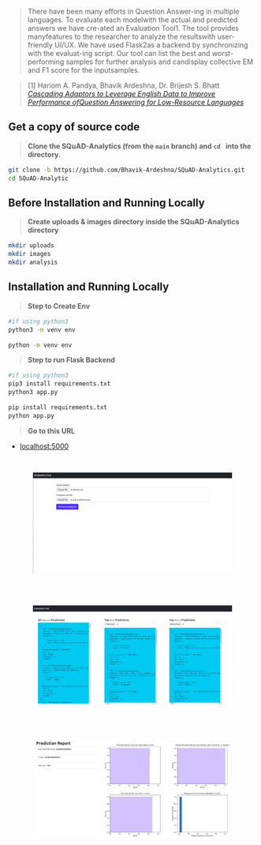 > There have been many efforts in Question Answer-ing in multiple languages. To evaluate each modelwith the actual and predicted answers we have cre-ated an Evaluation Tool1. The tool provides manyfeatures  to  the  researcher  to  analyze  the  resultswith user-friendly UI/UX. We have used Flask2as a backend by synchronizing with the evaluat-ing script.   Our tool can list the best and worst-performing samples for further analysis and candisplay collective EM and F1 score for the inputsamples.

> [1] Hariom A. Pandya, Bhavik Ardeshna, Dr. Brijesh S. Bhatt [*Cascading Adaptors to Leverage English Data to Improve Performance ofQuestion Answering for Low-Resource Languages*]()

## Get a copy of source code

> **Clone the SQuAD-Analytics (from the `main` branch) and `cd ` into the directory.**

```sh
git clone -b https://github.com/Bhavik-Ardeshna/SQuAD-Analytics.git
cd SQuAD-Analytic
```

## Before Installation and Running Locally
> **Create uploads & images directory inside the SQuAD-Analytics directory**
```sh
mkdir uploads
mkdir images
mkdir analysis
```

## Installation and Running Locally
> **Step to Create Env**
```sh
#if using python3
python3 -m venv env
```
```sh
python -m venv env
```
> **Step to run Flask Backend**

```sh
#if using python3
pip3 install requirements.txt
python3 app.py
```
```sh
pip install requirements.txt
python app.py
```

> **Go to this URL**
- [localhost:5000](https://localhost:5000)


<br>
<p align="center">
  <img src="https://github.com/Bhavik-Ardeshna/Question-Answering-Analytic-Tool/blob/main/assests/EvalTool1.png" alt="1"  width="80%"/>
</p>
<br>


<br>
<p align="center">
  <img src="https://github.com/Bhavik-Ardeshna/Question-Answering-Analytic-Tool/blob/main/assests/EvalTool2.png" alt="2"  width="80%"/>
</p>
<br>


<br>
<p align="center">
  <img src="https://github.com/Bhavik-Ardeshna/Question-Answering-Analytic-Tool/blob/main/assests/EvalTool3.png" alt="3"  width="80%"/>
</p>
<br>

